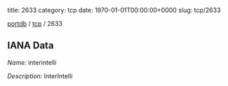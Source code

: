 title: 2633
category: tcp
date: 1970-01-01T00:00:00+0000
slug: tcp/2633

[portdb](/) / [tcp](/category/tcp.html) / 2633


## IANA Data

_Name:_ interintelli

_Description:_ InterIntelli

